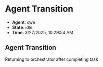# Agent Transition

- **Agent**: swe
- **State**: idle
- **Time**: 3/27/2025, 10:29:54 AM

## Agent Transition

Returning to orchestrator after completing task


